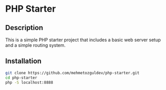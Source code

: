 # PHP Starter

## Description

This is a simple PHP starter project that includes a basic web server setup and a simple routing system.

## Installation

```bash
git clone https://github.com/mehmetozguldev/php-starter.git
cd php-starter
php -S localhost:8888
```
